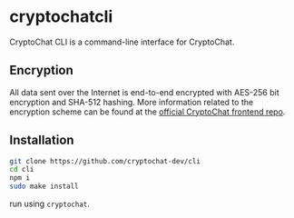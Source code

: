 # cryptochatcli

CryptoChat CLI is a command-line interface for CryptoChat.

## Encryption

All data sent over the Internet is end-to-end encrypted with AES-256 bit encryption and SHA-512 hashing. More information related to the encryption scheme can be found at the [official CryptoChat frontend repo](https://github.com/cryptochat-dev/cryptochat2).

## Installation

```bash
git clone https://github.com/cryptochat-dev/cli
cd cli
npm i
sudo make install
```

run using `cryptochat`.
